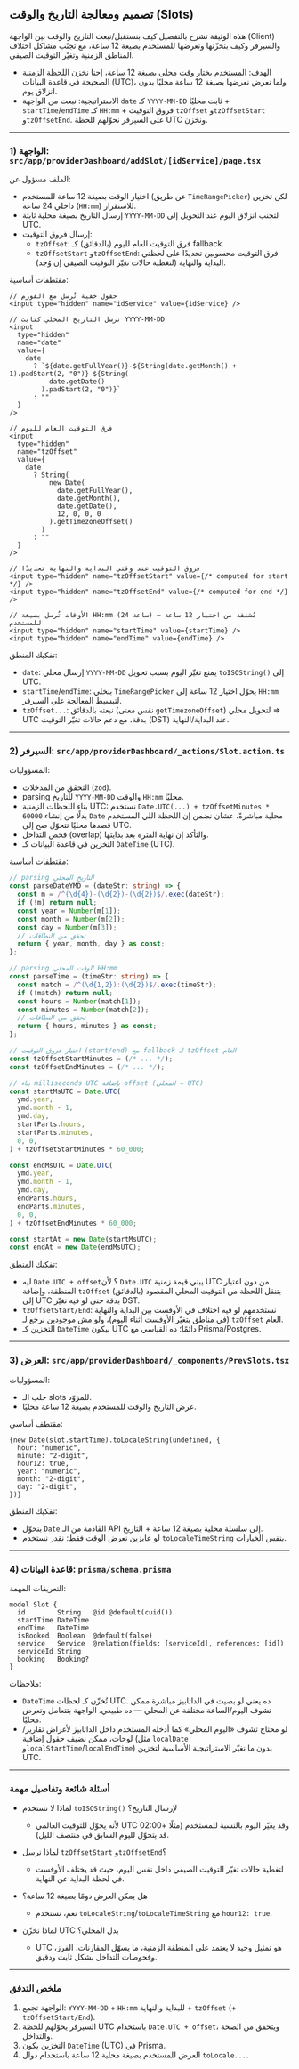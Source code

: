 ## تصميم ومعالجة التاريخ والوقت (Slots)

هذه الوثيقة تشرح بالتفصيل كيف بنستقبل/نبعث التاريخ والوقت بين الواجهة (Client) والسيرفر وكيف بنخزّنها ونعرضها للمستخدم بصيغة 12 ساعة، مع تجنّب مشاكل اختلاف المناطق الزمنية وتغيّر التوقيت الصيفي.

- الهدف: المستخدم يختار وقت محلي بصيغة 12 ساعة، إحنا نخزن اللحظة الزمنية الصحيحة في قاعدة البيانات (UTC)، ولما نعرض نعرضها بصيغة 12 ساعة محليًا بدون انزلاق يوم.
- الاستراتيجية: نبعت من الواجهة `date` كـ `YYYY-MM-DD` ثابت محليًا + `startTime`/`endTime` كـ `HH:mm` + فروق التوقيت `tzOffset` و`tzOffsetStart` و`tzOffsetEnd`. على السيرفر نحوّلهم للحظة UTC ونخزن.

---

### 1) الواجهة: `src/app/providerDashboard/addSlot/[idService]/page.tsx`

الملف مسؤول عن:
- اختيار الوقت بصيغة 12 ساعة للمستخدم (عن طريق `TimeRangePicker`) لكن تخزين داخلي 24 ساعة (`HH:mm`) للاستقرار.
- إرسال التاريخ بصيغة محلية ثابتة `YYYY-MM-DD` لتجنب انزلاق اليوم عند التحويل إلى UTC.
- إرسال فروق التوقيت:
  - `tzOffset`: فرق التوقيت العام لليوم (بالدقائق) كـ fallback.
  - `tzOffsetStart` و`tzOffsetEnd`: فرق التوقيت محسوبين تحديدًا على لحظتي البداية والنهاية (لتغطية حالات تغيّر التوقيت الصيفي إن وُجد).

مقتطفات أساسية:

```tsx
// حقول خفية تُرسل مع الفورم
<input type="hidden" name="idService" value={idService} />

// نرسل التاريخ المحلي كثابت YYYY-MM-DD
<input
  type="hidden"
  name="date"
  value={
    date
      ? `${date.getFullYear()}-${String(date.getMonth() + 1).padStart(2, "0")}-${String(
          date.getDate()
        ).padStart(2, "0")}`
      : ""
  }
/>

// فرق التوقيت العام لليوم
<input
  type="hidden"
  name="tzOffset"
  value={
    date
      ? String(
          new Date(
            date.getFullYear(),
            date.getMonth(),
            date.getDate(),
            12, 0, 0, 0
          ).getTimezoneOffset()
        )
      : ""
  }
/>

// فروق التوقيت عند وقتي البداية والنهاية تحديدًا
<input type="hidden" name="tzOffsetStart" value={/* computed for start */} />
<input type="hidden" name="tzOffsetEnd" value={/* computed for end */} />

// الأوقات تُرسل بصيغة HH:mm (24 ساعة) — مُشتقة من اختيار 12 ساعة للمستخدم
<input type="hidden" name="startTime" value={startTime} />
<input type="hidden" name="endTime" value={endTime} />
```

تفكيك المنطق:
- `date`: إرسال محلي `YYYY-MM-DD` يمنع تغيّر اليوم بسبب تحويل `toISOString()` إلى UTC.
- `startTime`/`endTime`: بنخلي `TimeRangePicker` يحوّل اختيار 12 ساعة إلى `HH:mm` لتبسيط المعالجة على السيرفر.
- `tzOffset...`: نبعته بالدقائق (نفس معنى `getTimezoneOffset`) لتحويل محلي ⇒ UTC بدقة، مع دعم حالات تغيّر التوقيت (DST) عند البداية/النهاية.

---

### 2) السيرفر: `src/app/providerDashboard/_actions/Slot.action.ts`

المسؤوليات:
- التحقق من المدخلات (`zod`).
- parsing للتاريخ `YYYY-MM-DD` والوقت `HH:mm` محليًا.
- بناء اللحظات الزمنية UTC: نستخدم `Date.UTC(...) + tzOffsetMinutes * 60000` بدلًا من إنشاء `Date` محلية مباشرةً، عشان نضمن إن اللحظة اللي المستخدم قصدها محليًا تتحوّل صح إلى UTC.
- فحص التداخل (overlap) والتأكد إن نهاية الفترة بعد بدايتها.
- التخزين في قاعدة البيانات كـ `DateTime` (UTC).

مقتطفات أساسية:

```ts
// parsing التاريخ المحلي
const parseDateYMD = (dateStr: string) => {
  const m = /^(\d{4})-(\d{2})-(\d{2})$/.exec(dateStr);
  if (!m) return null;
  const year = Number(m[1]);
  const month = Number(m[2]);
  const day = Number(m[3]);
  // تحقق من النطاقات
  return { year, month, day } as const;
};

// parsing الوقت المحلي HH:mm
const parseTime = (timeStr: string) => {
  const match = /^(\d{1,2}):(\d{2})$/.exec(timeStr);
  if (!match) return null;
  const hours = Number(match[1]);
  const minutes = Number(match[2]);
  // تحقق من النطاقات
  return { hours, minutes } as const;
};

// اختيار فروق التوقيت (start/end) مع fallback لـ tzOffset العام
const tzOffsetStartMinutes = (/* ... */);
const tzOffsetEndMinutes = (/* ... */);

// بناء milliseconds UTC بإضافة offset (المحلي ⇒ UTC)
const startMsUTC = Date.UTC(
  ymd.year,
  ymd.month - 1,
  ymd.day,
  startParts.hours,
  startParts.minutes,
  0, 0,
) + tzOffsetStartMinutes * 60_000;

const endMsUTC = Date.UTC(
  ymd.year,
  ymd.month - 1,
  ymd.day,
  endParts.hours,
  endParts.minutes,
  0, 0,
) + tzOffsetEndMinutes * 60_000;

const startAt = new Date(startMsUTC);
const endAt = new Date(endMsUTC);
```

تفكيك المنطق:
- ليه `Date.UTC + offset`؟ لأن `Date.UTC` يبني قيمة زمنية UTC من دون اعتبار المنطقة، وإضافة `tzOffset` (بالدقائق) بتنقل اللحظة من التوقيت المحلي المقصود إلى UTC بدقة حتى لو فيه تغيّر DST.
- `tzOffsetStart/End`: نستخدمهم لو فيه اختلاف في الأوفست بين البداية والنهاية (في مناطق بتغيّر الأوفست أثناء اليوم)، ولو مش موجودين نرجع لـ `tzOffset` العام.
- التخزين كـ `DateTime` بيكون UTC دائمًا؛ ده القياسي مع Prisma/Postgres.

---

### 3) العرض: `src/app/providerDashboard/_components/PrevSlots.tsx`

المسؤوليات:
- جلب الـ slots للمزوّد.
- عرض التاريخ والوقت للمستخدم بصيغة 12 ساعة محليًا.

مقتطف أساسي:

```tsx
{new Date(slot.startTime).toLocaleString(undefined, {
  hour: "numeric",
  minute: "2-digit",
  hour12: true,
  year: "numeric",
  month: "2-digit",
  day: "2-digit",
})}
```

تفكيك المنطق:
- بنحوّل `Date` القادمة من الـ API إلى سلسلة محلية بصيغة 12 ساعة + التاريخ.
- لو عايزين نعرض الوقت فقط: نقدر نستخدم `toLocaleTimeString` بنفس الخيارات.

---

### 4) قاعدة البيانات: `prisma/schema.prisma`

التعريفات المهمة:

```prisma
model Slot {
  id        String   @id @default(cuid())
  startTime DateTime
  endTime   DateTime
  isBooked  Boolean  @default(false)
  service   Service  @relation(fields: [serviceId], references: [id])
  serviceId String
  booking   Booking?
}
```

ملاحظات:
- `DateTime` تُخزّن كـ لحظات UTC. ده يعني لو بصيت في الداتابيز مباشرة ممكن تشوف اليوم/الساعة مختلفة عن المحلي — ده طبيعي. الواجهة بتتعامل وتعرض محليًا.
- لو محتاج تشوف «اليوم المحلي» كما أدخله المستخدم داخل الداتابيز لأغراض تقارير/لوحات، ممكن نضيف حقول إضافية (مثل `localDate` و`localStartTime`/`localEndTime`) بدون ما نغيّر الاستراتيجية الأساسية لتخزين UTC.

---

### أسئلة شائعة وتفاصيل مهمة

- لماذا لا نستخدم `toISOString()` لإرسال التاريخ؟
  - لأنه يحوّل للتوقيت العالمي UTC وقد يغيّر اليوم بالنسبة للمستخدم (مثلًا +02:00 قد يتحوّل لليوم السابق في منتصف الليل).

- لماذا نرسل `tzOffsetStart` و`tzOffsetEnd`؟
  - لتغطية حالات تغيّر التوقيت الصيفي داخل نفس اليوم، حيث قد يختلف الأوفست في لحظة البداية عن النهاية.

- هل يمكن العرض دومًا بصيغة 12 ساعة؟
  - نعم، نستخدم `toLocaleString`/`toLocaleTimeString` مع `hour12: true`.

- لماذا نخزّن UTC بدل المحلي؟
  - UTC هو تمثيل وحيد لا يعتمد على المنطقة الزمنية، ما يسهّل المقارنات، الفرز، وفحوصات التداخل بشكل ثابت ودقيق.

---

### ملخص التدفق
1) الواجهة تجمع: `YYYY-MM-DD` + `HH:mm` للبداية والنهاية + `tzOffset` (+ `tzOffsetStart/End`).
2) السيرفر يحوّلهم للحظة UTC باستخدام `Date.UTC + offset`، ويتحقق من الصحة والتداخل.
3) التخزين يكون `DateTime` (UTC) في Prisma.
4) العرض للمستخدم بصيغة محلية 12 ساعة باستخدام دوال `toLocale...`.


